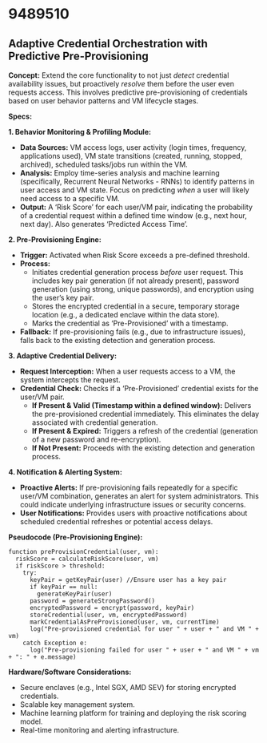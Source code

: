 # 9489510

## Adaptive Credential Orchestration with Predictive Pre-Provisioning

**Concept:** Extend the core functionality to not just *detect* credential availability issues, but proactively *resolve* them before the user even requests access. This involves predictive pre-provisioning of credentials based on user behavior patterns and VM lifecycle stages.

**Specs:**

**1. Behavior Monitoring & Profiling Module:**

*   **Data Sources:**  VM access logs, user activity (login times, frequency, applications used), VM state transitions (created, running, stopped, archived), scheduled tasks/jobs run within the VM.
*   **Analysis:**  Employ time-series analysis and machine learning (specifically, Recurrent Neural Networks - RNNs) to identify patterns in user access and VM state. Focus on predicting *when* a user will likely need access to a specific VM.
*   **Output:**  A ‘Risk Score’ for each user/VM pair, indicating the probability of a credential request within a defined time window (e.g., next hour, next day). Also generates ‘Predicted Access Time’.

**2. Pre-Provisioning Engine:**

*   **Trigger:**  Activated when Risk Score exceeds a pre-defined threshold.
*   **Process:** 
    *   Initiates credential generation process *before* user request. This includes key pair generation (if not already present), password generation (using strong, unique passwords), and encryption using the user’s key pair.
    *   Stores the encrypted credential in a secure, temporary storage location (e.g., a dedicated enclave within the data store).
    *   Marks the credential as ‘Pre-Provisioned’ with a timestamp.
*   **Fallback:** If pre-provisioning fails (e.g., due to infrastructure issues), falls back to the existing detection and generation process.

**3. Adaptive Credential Delivery:**

*   **Request Interception:** When a user requests access to a VM, the system intercepts the request.
*   **Credential Check:**  Checks if a ‘Pre-Provisioned’ credential exists for the user/VM pair.
    *   **If Present & Valid (Timestamp within a defined window):**  Delivers the pre-provisioned credential immediately.  This eliminates the delay associated with credential generation.
    *   **If Present & Expired:**  Triggers a refresh of the credential (generation of a new password and re-encryption).
    *   **If Not Present:**  Proceeds with the existing detection and generation process.

**4.  Notification & Alerting System:**

*   **Proactive Alerts:**  If pre-provisioning fails repeatedly for a specific user/VM combination, generates an alert for system administrators.  This could indicate underlying infrastructure issues or security concerns.
*   **User Notifications:**  Provides users with proactive notifications about scheduled credential refreshes or potential access delays.

**Pseudocode (Pre-Provisioning Engine):**

```
function preProvisionCredential(user, vm):
  riskScore = calculateRiskScore(user, vm)
  if riskScore > threshold:
    try:
      keyPair = getKeyPair(user) //Ensure user has a key pair
      if keyPair == null:
        generateKeyPair(user)
      password = generateStrongPassword()
      encryptedPassword = encrypt(password, keyPair)
      storeCredential(user, vm, encryptedPassword)
      markCredentialAsPreProvisioned(user, vm, currentTime)
      log("Pre-provisioned credential for user " + user + " and VM " + vm)
    catch Exception e:
      log("Pre-provisioning failed for user " + user + " and VM " + vm + ": " + e.message)
```

**Hardware/Software Considerations:**

*   Secure enclaves (e.g., Intel SGX, AMD SEV) for storing encrypted credentials.
*   Scalable key management system.
*   Machine learning platform for training and deploying the risk scoring model.
*   Real-time monitoring and alerting infrastructure.